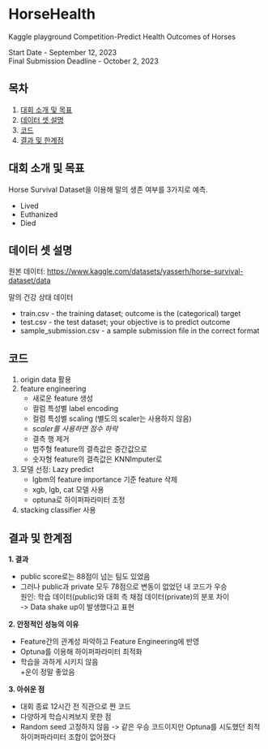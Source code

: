 # HorseHealth
Kaggle playground Competition-Predict Health Outcomes of Horses

Start Date - September 12, 2023<br/>
Final Submission Deadline - October 2, 2023
## 목차
1. [대회 소개 및 목표](#대회-소개-및-목표)
2. [데이터 셋 설명](#데이터-셋-설명)
3. [코드](#코드)
4. [결과 및 한계점](#결과-및-한계점)

## 대회 소개 및 목표

Horse Survival Dataset을 이용해 말의 생존 여부를 3가지로 예측.
- Lived
- Euthanized
- Died

## 데이터 셋 설명

원본 데이터: https://www.kaggle.com/datasets/yasserh/horse-survival-dataset/data

말의 건강 상태 데이터 

- train.csv - the training dataset; outcome is the (categorical) target
- test.csv - the test dataset; your objective is to predict outcome
- sample_submission.csv - a sample submission file in the correct format

## 코드

1. origin data 활용
2. feature engineering
   - 새로운 feature 생성
   - 컬럼 특성별 label encoding
   - 컬럼 특성별 scaling (별도의 scaler는 사용하지 않음)
   - *scaler를 사용하면 점수 하락*
   - 결측 행 제거
   - 범주형 feature의 결측값은 중간값으로
   - 숫자형 feature의 결측값은 KNNImputer로
3. 모델 선정: Lazy predict
   - lgbm의 feature importance 기준 feature 삭제
   - xgb, lgb, cat 모델 사용
   - optuna로 하이퍼파라미터 조정
4. stacking classifier 사용
   
## 결과 및 한계점

**1. 결과**<br/> 
- public score로는 88점이 넘는 팀도 있었음
- 그러나 public과 private 모두 78점으로 변동이 없었던 내 코드가 우승 <br/>
원인: 학습 데이터(public)와 대회 측 채점 데이터(private)의 분포 차이 <br/>
   -> Data shake up이 발생했다고 표현<br/>

**2. 안정적인 성능의 이유**<br/>   
- Feature간의 관계성 파악하고 Feature Engineering에 반영
- Optuna를 이용해 하이퍼파라미터 최적화
- 학습을 과하게 시키지 않음<br/>
+운이 정말 좋았음<br/>

**3. 아쉬운 점**<br/>
- 대회 종료 12시간 전 직관으로 짠 코드
- 다양하게 학습시켜보지 못한 점
- Random seed 고정하지 않음
   -> 같은 우승 코드이지만 Optuna를 시도했던 최적 하이퍼파라미터 조합이 없어졌다
